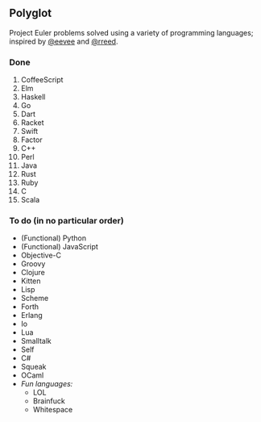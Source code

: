 Polyglot
--------

Project Euler problems solved using a variety of programming languages; inspired
by [@eevee](https://github.com/eevee) and [@rreed](https://github.com/rreed).

### Done

1. CoffeeScript
2. Elm
3. Haskell
4. Go
5. Dart
6. Racket
7. Swift
8. Factor
9. C++
10. Perl
11. Java
12. Rust
13. Ruby
14. C
15. Scala

### To do (in no particular order)

* (Functional) Python
* (Functional) JavaScript
* Objective-C
* Groovy
* Clojure
* Kitten
* Lisp
* Scheme
* Forth
* Erlang
* Io
* Lua
* Smalltalk
* Self
* C#
* Squeak
* OCaml
* *Fun languages:*
    * LOL
    * Brainfuck
    * Whitespace
